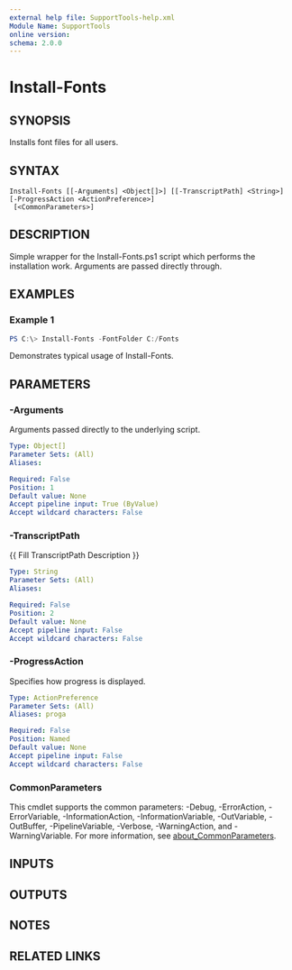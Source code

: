 ```yaml
---
external help file: SupportTools-help.xml
Module Name: SupportTools
online version:
schema: 2.0.0
---
```


# Install-Fonts

## SYNOPSIS
Installs font files for all users.

## SYNTAX

```
Install-Fonts [[-Arguments] <Object[]>] [[-TranscriptPath] <String>] [-ProgressAction <ActionPreference>]
 [<CommonParameters>]
```

## DESCRIPTION
Simple wrapper for the Install-Fonts.ps1 script which performs the
installation work.
Arguments are passed directly through.

## EXAMPLES

### Example 1
```powershell
PS C:\> Install-Fonts -FontFolder C:/Fonts
```

Demonstrates typical usage of Install-Fonts.

## PARAMETERS

### -Arguments
Arguments passed directly to the underlying script.

```yaml
Type: Object[]
Parameter Sets: (All)
Aliases:

Required: False
Position: 1
Default value: None
Accept pipeline input: True (ByValue)
Accept wildcard characters: False
```

### -TranscriptPath
{{ Fill TranscriptPath Description }}

```yaml
Type: String
Parameter Sets: (All)
Aliases:

Required: False
Position: 2
Default value: None
Accept pipeline input: False
Accept wildcard characters: False
```

### -ProgressAction
Specifies how progress is displayed.

```yaml
Type: ActionPreference
Parameter Sets: (All)
Aliases: proga

Required: False
Position: Named
Default value: None
Accept pipeline input: False
Accept wildcard characters: False
```

### CommonParameters
This cmdlet supports the common parameters: -Debug, -ErrorAction, -ErrorVariable, -InformationAction, -InformationVariable, -OutVariable, -OutBuffer, -PipelineVariable, -Verbose, -WarningAction, and -WarningVariable. For more information, see [about_CommonParameters](http://go.microsoft.com/fwlink/?LinkID=113216).

## INPUTS

## OUTPUTS

## NOTES

## RELATED LINKS
